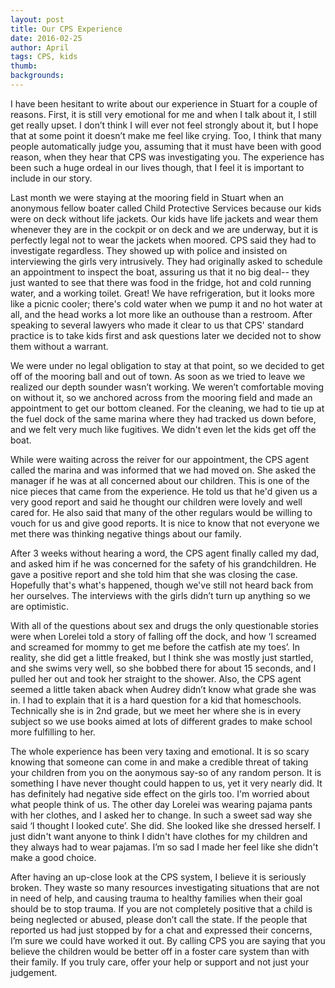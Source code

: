 ```yaml
---
layout: post
title: Our CPS Experience
date: 2016-02-25
author: April
tags: CPS, kids
thumb: 
backgrounds:
---
```


I have been hesitant to write about our experience in Stuart for a couple of reasons. First, it is still very emotional for me and when I talk about it, I still get really upset. I don’t think I will ever not feel strongly about it, but I hope that at some point it doesn’t make me feel like crying. Too, I think that many people automatically judge you, assuming that it must have been with good reason, when they hear that CPS was investigating you. The experience has been such a huge ordeal in our lives though, that I feel it is important to include in our story. 

Last month we were staying at the mooring field in Stuart when an anonymous fellow boater called Child Protective Services because our kids were on deck without life jackets. Our kids have life jackets and wear them whenever they are in the cockpit or on deck and we are underway, but it is perfectly legal not to wear the jackets when moored.  CPS said they had to investigate regardless. They showed up with police and insisted on interviewing the girls very intrusively. They had originally asked to schedule an appointment to inspect the boat, assuring us that it no big deal-- they just wanted to see that there was food in the fridge, hot and cold running water, and a working toilet.  Great!  We have refrigeration, but it looks more like a picnic cooler; there's cold water when we pump it and no hot water at all, and the head works a lot more like an outhouse than a restroom.  After speaking to several lawyers who made it clear to us that CPS' standard practice is to take kids first and ask questions later we decided not to show them without a warrant.

We were under no legal obligation to stay at that point, so we decided to get off of the mooring ball and out of town. As soon as we tried to leave we realized our depth sounder wasn’t working. We weren’t comfortable moving on without it, so we anchored across from the mooring field and made an appointment to get our bottom cleaned. For the cleaning, we had to tie up at the fuel dock of the same marina where they had tracked us down before, and we felt very much like fugitives.  We didn't even let the kids get off the boat.

While were waiting across the reiver for our appointment, the CPS agent called the marina and was informed that we had moved on. She asked the manager if he was at all concerned about our children. This is one of the nice pieces that came from the experience.  He told us that he'd given us a very good report and said he thought our children were lovely and well cared for. He also said that many of the other regulars would be willing to vouch for us and give good reports. It is nice to know that not everyone we met there was thinking negative things about our family. 

After 3 weeks without hearing a word, the CPS agent finally called my dad, and asked him if he was concerned for the safety of his grandchildren. He gave a positive report and she told him that she was closing the case. Hopefully that's what's happened, though we've still not heard back from her ourselves. The interviews with the girls didn’t turn up anything so we are optimistic. 

With all of the questions about sex and drugs the only questionable stories were when Lorelei told a story of falling off the dock, and how ‘I screamed and screamed for mommy to get me before the catfish ate my toes’. In reality, she did get a little freaked, but I think she was mostly just startled, and she swims very well, so she bobbed there for about 15 seconds, and I pulled her out and took her straight to the shower.  Also, the CPS agent seemed a little taken aback when Audrey didn’t know what grade she was in. I had to explain that it is a hard question for a kid that homeschools. Technically she is in 2nd grade, but we meet her where she is in every subject so we use books aimed at lots of different grades to make school more fulfilling to her. 

The whole experience has been very taxing and emotional. It is so scary knowing that someone can come in and make a credible threat of taking your children from you on the aonymous say-so of any random person. It is something I have never thought could happen to us, yet it very nearly did. It has definitely had negative side effect on the girls too. I'm worried about what people think of us.  The other day Lorelei was wearing pajama pants with her clothes, and I asked her to change. In such a sweet sad  way she said ‘I thought I looked cute’. She did. She looked like she dressed herself. I just didn't want anyone to think I didn't have clothes for my children and they always had to wear pajamas. I’m so sad I made her feel like she didn't make a good choice. 

After having an up-close look at the CPS system, I believe it is seriously broken. They waste so many resources investigating situations that are not in need of help, and causing trauma to healthy families when their goal should be to stop trauma. If you are not completely positive that a child is being neglected or abused, please don’t call the state. If the people that reported us had just stopped by for a chat and expressed their concerns, I’m sure we could have worked it out. By calling CPS you are saying that you believe the children would be better off in a foster care system than with their family. If you truly care, offer your help or support and not just your judgement. 

